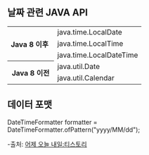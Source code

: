 ## 날짜 관련 JAVA API

<table>
  <tr>
    <th rowspan="3">  Java 8 이후  </th>
    <td>java.time.LocalDate</td>
  </tr>
  <tr>
    <td>java.time.LocalTime</td>
  </tr>
  <tr>
    <td>java.time.LocalDateTime</td>
  </tr>
  <tr>
    <th rowspan="2">  Java 8 이전  </th>
    <td>java.util.Date</td>
  </tr>
  <tr>
    <td>java.util.Calendar</td>
  </tr>
</table>
 
## 데이터 포맷
DateTimeFormatter formatter = DateTimeFormatter.ofPattern("yyyy/MM/dd");

-출처: [어제 오늘 내일:티스토리](https://hianna.tistory.com/607)

